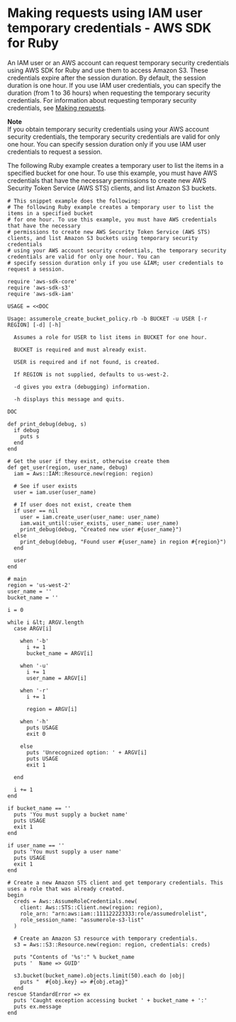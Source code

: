 # Making requests using IAM user temporary credentials \- AWS SDK for Ruby<a name="AuthUsingTempSessionTokenRuby"></a>

An IAM user or an AWS account can request temporary security credentials using AWS SDK for Ruby and use them to access Amazon S3\. These credentials expire after the session duration\. By default, the session duration is one hour\. If you use IAM user credentials, you can specify the duration \(from 1 to 36 hours\) when requesting the temporary security credentials\. For information about requesting temporary security credentials, see [Making requests](MakingRequests.md)\.

**Note**  
If you obtain temporary security credentials using your AWS account security credentials, the temporary security credentials are valid for only one hour\. You can specify session duration only if you use IAM user credentials to request a session\.

The following Ruby example creates a temporary user to list the items in a specified bucket for one hour\. To use this example, you must have AWS credentials that have the necessary permissions to create new AWS Security Token Service \(AWS STS\) clients, and list Amazon S3 buckets\.

```
# This snippet example does the following:
# The following Ruby example creates a temporary user to list the items in a specified bucket
# for one hour. To use this example, you must have AWS credentials that have the necessary
# permissions to create new AWS Security Token Service (AWS STS) clients, and list Amazon S3 buckets using temporary security credentials 
# using your AWS account security credentials, the temporary security credentials are valid for only one hour. You can
# specify session duration only if you use &IAM; user credentials to request a session.

require 'aws-sdk-core'
require 'aws-sdk-s3'
require 'aws-sdk-iam'

USAGE = <<DOC

Usage: assumerole_create_bucket_policy.rb -b BUCKET -u USER [-r REGION] [-d] [-h]

  Assumes a role for USER to list items in BUCKET for one hour.

  BUCKET is required and must already exist.

  USER is required and if not found, is created.

  If REGION is not supplied, defaults to us-west-2.

  -d gives you extra (debugging) information.

  -h displays this message and quits.

DOC

def print_debug(debug, s)
  if debug
    puts s
  end
end

# Get the user if they exist, otherwise create them
def get_user(region, user_name, debug)
  iam = Aws::IAM::Resource.new(region: region)

  # See if user exists
  user = iam.user(user_name)

  # If user does not exist, create them
  if user == nil
    user = iam.create_user(user_name: user_name)
    iam.wait_until(:user_exists, user_name: user_name)
    print_debug(debug, "Created new user #{user_name}")
  else
    print_debug(debug, "Found user #{user_name} in region #{region}")
  end

  user
end

# main
region = 'us-west-2'
user_name = ''
bucket_name = ''

i = 0

while i &lt; ARGV.length
  case ARGV[i]

    when '-b'
      i += 1
      bucket_name = ARGV[i]

    when '-u'
      i += 1
      user_name = ARGV[i]

    when '-r'
      i += 1

      region = ARGV[i]

    when '-h'
      puts USAGE
      exit 0

    else
      puts 'Unrecognized option: ' + ARGV[i]
      puts USAGE
      exit 1

  end

  i += 1
end

if bucket_name == ''
  puts 'You must supply a bucket name'
  puts USAGE
  exit 1
end

if user_name == ''
  puts 'You must supply a user name'
  puts USAGE
  exit 1
end

# Create a new Amazon STS client and get temporary credentials. This uses a role that was already created.
begin
  creds = Aws::AssumeRoleCredentials.new(
    client: Aws::STS::Client.new(region: region),
    role_arn: "arn:aws:iam::111122223333:role/assumedrolelist",
    role_session_name: "assumerole-s3-list"
  )

  # Create an Amazon S3 resource with temporary credentials.
  s3 = Aws::S3::Resource.new(region: region, credentials: creds)

  puts "Contents of '%s':" % bucket_name
  puts '  Name => GUID'

  s3.bucket(bucket_name).objects.limit(50).each do |obj|
    puts "  #{obj.key} => #{obj.etag}"
  end
rescue StandardError => ex
  puts 'Caught exception accessing bucket ' + bucket_name + ':'
  puts ex.message
end
```